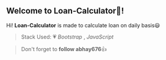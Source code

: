 ## Welcome to Loan-Calculator:page_facing_up:!

Hi! **Loan-Calculator** is made to calculate loan on daily basis:smiley:

> Stack Used: :heartpulse:
*Bootstrap* , *JavaScript*

> Don't forget to **follow abhay676**:+1:
